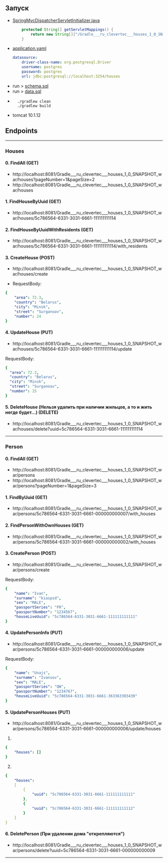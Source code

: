 ## Запуск
- [SpringMvcDispatcherServletInitializer.java](src%2Fmain%2Fjava%2Fru%2Fclevertec%2Fhouses%2Fconfig%2FSpringMvcDispatcherServletInitializer.java)
    ```java
        protected String[] getServletMappings() {
            return new String[]{"/Gradle___ru_clevertec___houses_1_0_SNAPSHOT_war/", "/"};
        }
    ```
- [application.yaml](src%2Fmain%2Fresources%2Fapplication.yaml)
    ```yaml
    datasource:
        driver-class-name: org.postgresql.Driver
        username: postgres
        password: postgres
        url: jdbc:postgresql://localhost:3254/houses
    ```
- run > [schema.sql](src%2Fmain%2Fresources%2Fdb%2Fschema.sql)
- run > [data.sql](src%2Fmain%2Fresources%2Fdb%2Fdata.sql)
- ```
    ./gradlew clean
    ./gradlew build
  ```
- tomcat 10.1.12
## Endpoints

---
### Houses

#### 0. FindAll (GET)
- http://localhost:8081/Gradle___ru_clevertec___houses_1_0_SNAPSHOT_war/houses?pageNumber=1&pageSize=2
- http://localhost:8081/Gradle___ru_clevertec___houses_1_0_SNAPSHOT_war/houses

#### 1. FindHouseByUuid (GET)
- http://localhost:8081/Gradle___ru_clevertec___houses_1_0_SNAPSHOT_war/houses/5c786564-6331-3031-6661-111111111114

#### 2. FindHouseByUuidWithResidents (GET)
- http://localhost:8081/Gradle___ru_clevertec___houses_1_0_SNAPSHOT_war/houses/5c786564-6331-3031-6661-111111111114/with_residents

#### 3. CreateHouse (POST)
- http://localhost:8081/Gradle___ru_clevertec___houses_1_0_SNAPSHOT_war/houses/create

- RequestBody:
```yaml
{
    "area": 72.3,
    "country": "Belarus",
    "city": "Minsk",
    "street": "Surganoav",
    "number": 24
}
```

#### 4. UpdateHouse (PUT)
- http://localhost:8081/Gradle___ru_clevertec___houses_1_0_SNAPSHOT_war/houses/5c786564-6331-3031-6661-111111111114/update

RequestBody:
```yaml
{
  "area": 72.3,
  "country": "Belarus",
  "city": "Minsk",
  "street": "Surganoav",
  "number": 15
}
```

#### 5. DeleteHouse (Нельзя удалить при наличии жильцов, а то и жить негде будет...) (DELETE)
- http://localhost:8081/Gradle___ru_clevertec___houses_1_0_SNAPSHOT_war/houses/delete?uuid=5c786564-6331-3031-6661-111111111114
---
### Person
#### 0. FindAll (GET)
- http://localhost:8081/Gradle___ru_clevertec___houses_1_0_SNAPSHOT_war/persons
- http://localhost:8081/Gradle___ru_clevertec___houses_1_0_SNAPSHOT_war/persons?pageNumber=1&pageSize=3

#### 1. FindByUuid (GET)
- http://localhost:8081/Gradle___ru_clevertec___houses_1_0_SNAPSHOT_war/persons/5c786564-6331-3031-6661-000000000007/with_houses

#### 2. FindPersonWithOwnHouses (GET)
- http://localhost:8081/Gradle___ru_clevertec___houses_1_0_SNAPSHOT_war/persons/5c786564-6331-3031-6661-000000000002/with_houses

#### 3. CreatePerson (POST)
- http://localhost:8081/Gradle___ru_clevertec___houses_1_0_SNAPSHOT_war/persons/create

RequestBody:
```yaml
{
    "name": "Ivan",
    "surname": "kiaspsd",
    "sex": "MALE",
    "passportSeries": "FR",
    "passportNumber": "1234567",
    "houseLiveUuid": "5c786564-6331-3031-6661-111111111111"
}
```

#### 4. UpdatePersonInfo (PUT)
- http://localhost:8081/Gradle___ru_clevertec___houses_1_0_SNAPSHOT_war/persons/5c786564-6331-3031-6661-000000000006/update

RequestBody:
```yaml
{
    "name": "Unajs",
    "surname": "Ivansov",
    "sex": "MALE",
    "passportSeries": "QW",
    "passportNumber": "1234767",
    "houseLiveUuid": "5c786564-6331-3031-6661-363363303439"
}
```

#### 5. UpdatePersonHouses (PUT)
- http://localhost:8081/Gradle___ru_clevertec___houses_1_0_SNAPSHOT_war/persons/5c786564-6331-3031-6661-000000000006/update/houses
1.
```yaml
{
    "houses": []
}
```
2.
```yaml
{
    "houses": 
    [
        {
            "uuid": "5c786564-6331-3031-6661-111111111111"
        },
        {
            "uuid": "5c786564-6331-3031-6661-111111111112"
        }
    ]
}
```

#### 6. DeletePerson (При удалении дома "открепляются")

- http://localhost:8081/Gradle___ru_clevertec___houses_1_0_SNAPSHOT_war/persons/delete?uuid=5c786564-6331-3031-6661-000000000009

---
